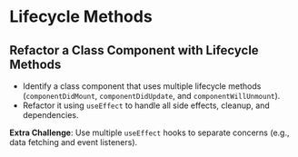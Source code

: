 # Lifecycle Methods

## Refactor a Class Component with Lifecycle Methods

- Identify a class component that uses multiple lifecycle methods (`componentDidMount`, `componentDidUpdate`, and `componentWillUnmount`).
- Refactor it using `useEffect` to handle all side effects, cleanup, and dependencies.

**Extra Challenge**: Use multiple `useEffect` hooks to separate concerns (e.g., data fetching and event listeners).
